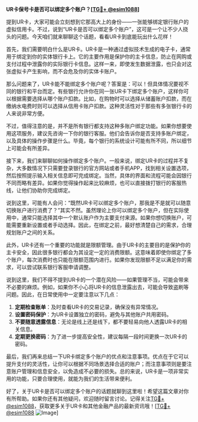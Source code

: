 **UR卡保号卡是否可以绑定多个账户？[[TG💪+ @esim1088](https://t.me/s/esim1088)]**

提到UR卡，大家可能会立刻想到它那高大上的身份——一张能够绑定银行账户的虚拟信用卡。不过，说到“UR卡是否可以绑定多个账户”，这可是一个让不少人挠头的问题。今天咱们就来聊聊这个话题，看看UR卡到底能玩出什么花样！

首先，我们需要明白什么是UR卡。UR卡是一种通过虚拟技术生成的电子卡，通常用于绑定到你的实体银行卡上。它的主要作用是保护你的主卡信息，防止在网购或支付过程中泄露你的实际银行卡信息。这样一来，即使发生数据泄露，也只会对这张虚拟卡产生影响，而不会危及你的实体卡账户。

那么问题来了，UR卡能不能绑定多个账户呢？答案是：可以！但具体情况要视不同的银行和平台而定。有些银行允许你在同一张UR卡下绑定多个账户，这样你可以根据需要选择从哪个账户扣款。比如，在购物时可以选择从储蓄账户扣款，而在缴纳水电费时则可以选择从信用卡账户扣款。这种灵活性对于那些有多张银行卡的人来说非常方便。

不过，值得注意的是，并不是所有银行都支持这种多账户绑定功能。如果你想要使用这项服务，建议先咨询一下你的银行客服。他们会告诉你是否支持多账户绑定，以及具体的操作步骤是什么。毕竟，每个银行的系统设计可能有所不同，所以细节上可能会有所差异。

接下来，我们来聊聊如何操作绑定多个账户。一般来说，绑定UR卡的过程并不复杂，大多数情况下只需要登录银行的官方网站或者手机APP，找到相关设置选项，然后按照提示输入相关信息即可完成绑定。当然，具体的界面和流程可能会因银行不同而略有差异。如果你觉得操作起来比较麻烦，也可以直接拨打银行的客服热线，让他们协助你完成绑定。

说到这里，可能有人会问：“既然UR卡可以绑定多个账户，那我是不是就可以随意切换账户进行消费了？”其实不然。虽然理论上你可以绑定多个账户，但在实际使用中，通常只能选择其中一个默认账户作为主要支付来源。如果你想切换账户，可能需要重新设置或者手动选择。因此，在绑定之前，最好想清楚自己的需求，合理规划账户之间的关系。

此外，UR卡还有一个重要的功能就是限额管理。由于UR卡的主要目的是保护你的主卡安全，因此很多银行都会为其设定一定的消费限额。这意味着即使你绑定了多个账户，每次消费时也只能在限额范围内进行。如果你发现限额不足以满足你的需求，可以尝试联系银行客服申请调整。

说到这里，我们不得不提到UR卡的一个潜在风险——如果管理不当，可能会带来不必要的麻烦。例如，如果你不小心将UR卡的信息泄露出去，可能会导致盗刷等问题。因此，在日常使用中一定要注意以下几点：

1. **定期检查账单**：及时查看UR卡的交易记录，确保没有异常情况。
2. **设置密码保护**：为UR卡设置独立的密码，避免与其他账户共用密码。
3. **不要随意透露信息**：无论是线上还是线下，都不要轻易向他人透露UR卡的相关信息。
4. **定期更换密码**：为了进一步提高安全性，建议每隔一段时间更换一次UR卡的密码。

最后，我们再来总结一下UR卡绑定多个账户的优点和注意事项。优点在于它可以提升支付的灵活性，让你可以根据不同场景选择合适的账户；而注意事项则是要注意账户管理和信息安全，以免造成不必要的损失。总的来说，UR卡是一项非常实用的功能，只要合理使用，就能为我们的生活带来便利。

好了，关于UR卡是否可以绑定多个账户的话题就聊到这里啦！希望这篇文章对你有所帮助。如果你还有其他疑问，欢迎随时留言讨论。记得关注[TG💪+ @esim1088](https://t.me/s/esim1088)，获取更多关于UR卡和其他金融产品的最新资讯哦！[[TG💪+ @esim1088](https://t.me/s/esim1088) ![Image](https://i.postimg.cc/4NQfJmqS/Snipaste-2025-05-13-00-14-12.png)]